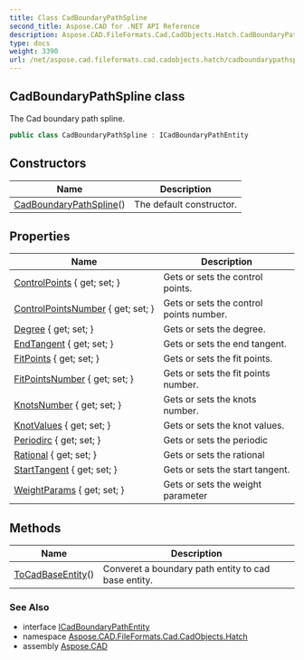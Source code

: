 ```yaml
---
title: Class CadBoundaryPathSpline
second_title: Aspose.CAD for .NET API Reference
description: Aspose.CAD.FileFormats.Cad.CadObjects.Hatch.CadBoundaryPathSpline class. The Cad boundary path spline
type: docs
weight: 3390
url: /net/aspose.cad.fileformats.cad.cadobjects.hatch/cadboundarypathspline/
---
```

## CadBoundaryPathSpline class

The Cad boundary path spline.

```csharp
public class CadBoundaryPathSpline : ICadBoundaryPathEntity
```

## Constructors

| Name | Description |
| --- | --- |
| [CadBoundaryPathSpline](cadboundarypathspline/)() | The default constructor. |

## Properties

| Name | Description |
| --- | --- |
| [ControlPoints](../../aspose.cad.fileformats.cad.cadobjects.hatch/cadboundarypathspline/controlpoints/) { get; set; } | Gets or sets the control points. |
| [ControlPointsNumber](../../aspose.cad.fileformats.cad.cadobjects.hatch/cadboundarypathspline/controlpointsnumber/) { get; set; } | Gets or sets the control points number. |
| [Degree](../../aspose.cad.fileformats.cad.cadobjects.hatch/cadboundarypathspline/degree/) { get; set; } | Gets or sets the degree. |
| [EndTangent](../../aspose.cad.fileformats.cad.cadobjects.hatch/cadboundarypathspline/endtangent/) { get; set; } | Gets or sets the end tangent. |
| [FitPoints](../../aspose.cad.fileformats.cad.cadobjects.hatch/cadboundarypathspline/fitpoints/) { get; set; } | Gets or sets the fit points. |
| [FitPointsNumber](../../aspose.cad.fileformats.cad.cadobjects.hatch/cadboundarypathspline/fitpointsnumber/) { get; set; } | Gets or sets the fit points number. |
| [KnotsNumber](../../aspose.cad.fileformats.cad.cadobjects.hatch/cadboundarypathspline/knotsnumber/) { get; set; } | Gets or sets the knots number. |
| [KnotValues](../../aspose.cad.fileformats.cad.cadobjects.hatch/cadboundarypathspline/knotvalues/) { get; set; } | Gets or sets the knot values. |
| [Periodirc](../../aspose.cad.fileformats.cad.cadobjects.hatch/cadboundarypathspline/periodirc/) { get; set; } | Gets or sets the periodic |
| [Rational](../../aspose.cad.fileformats.cad.cadobjects.hatch/cadboundarypathspline/rational/) { get; set; } | Gets or sets the rational |
| [StartTangent](../../aspose.cad.fileformats.cad.cadobjects.hatch/cadboundarypathspline/starttangent/) { get; set; } | Gets or sets the start tangent. |
| [WeightParams](../../aspose.cad.fileformats.cad.cadobjects.hatch/cadboundarypathspline/weightparams/) { get; set; } | Gets or sets the weight parameter |

## Methods

| Name | Description |
| --- | --- |
| [ToCadBaseEntity](../../aspose.cad.fileformats.cad.cadobjects.hatch/cadboundarypathspline/tocadbaseentity/)() | Converet a boundary path entity to cad base entity. |

### See Also

* interface [ICadBoundaryPathEntity](../icadboundarypathentity/)
* namespace [Aspose.CAD.FileFormats.Cad.CadObjects.Hatch](../../aspose.cad.fileformats.cad.cadobjects.hatch/)
* assembly [Aspose.CAD](../../)



